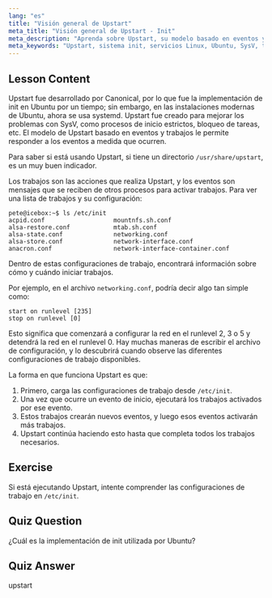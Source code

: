 ```yaml
---
lang: "es"
title: "Visión general de Upstart"
meta_title: "Visión general de Upstart - Init"
meta_description: "Aprenda sobre Upstart, su modelo basado en eventos y cómo gestiona los servicios en Linux. Comprenda las configuraciones de trabajo de Upstart y su papel como sistema init."
meta_keywords: "Upstart, sistema init, servicios Linux, Ubuntu, SysV, tutorial para principiantes, guía de Linux"
---
```


## Lesson Content

Upstart fue desarrollado por Canonical, por lo que fue la implementación de init en Ubuntu por un tiempo; sin embargo, en las instalaciones modernas de Ubuntu, ahora se usa systemd. Upstart fue creado para mejorar los problemas con SysV, como procesos de inicio estrictos, bloqueo de tareas, etc. El modelo de Upstart basado en eventos y trabajos le permite responder a los eventos a medida que ocurren.

Para saber si está usando Upstart, si tiene un directorio `/usr/share/upstart`, es un muy buen indicador.

Los trabajos son las acciones que realiza Upstart, y los eventos son mensajes que se reciben de otros procesos para activar trabajos. Para ver una lista de trabajos y su configuración:

```plaintext
pete@icebox:~$ ls /etc/init
acpid.conf                   mountnfs.sh.conf
alsa-restore.conf            mtab.sh.conf
alsa-state.conf              networking.conf
alsa-store.conf              network-interface.conf
anacron.conf                 network-interface-container.conf
```

Dentro de estas configuraciones de trabajo, encontrará información sobre cómo y cuándo iniciar trabajos.

Por ejemplo, en el archivo `networking.conf`, podría decir algo tan simple como:

```
start on runlevel [235]
stop on runlevel [0]
```

Esto significa que comenzará a configurar la red en el runlevel 2, 3 o 5 y detendrá la red en el runlevel 0. Hay muchas maneras de escribir el archivo de configuración, y lo descubrirá cuando observe las diferentes configuraciones de trabajo disponibles.

La forma en que funciona Upstart es que:

1. Primero, carga las configuraciones de trabajo desde `/etc/init`.
2. Una vez que ocurre un evento de inicio, ejecutará los trabajos activados por ese evento.
3. Estos trabajos crearán nuevos eventos, y luego esos eventos activarán más trabajos.
4. Upstart continúa haciendo esto hasta que completa todos los trabajos necesarios.

## Exercise

Si está ejecutando Upstart, intente comprender las configuraciones de trabajo en `/etc/init`.

## Quiz Question

¿Cuál es la implementación de init utilizada por Ubuntu?

## Quiz Answer

upstart
